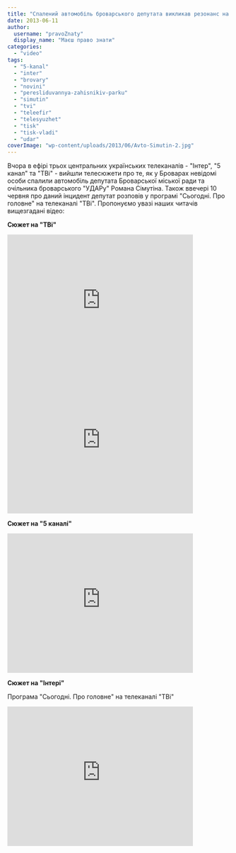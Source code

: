 ```yaml
---
title: "Спалений автомобіль броварського депутата викликав резонанс на українському ТБ (оновлено)"
date: 2013-06-11
author: 
  username: "pravoZnaty"
  display_name: "Маєш право знати"
categories: 
  - "video"
tags: 
  - "5-kanal"
  - "inter"
  - "brovary"
  - "novini"
  - "peresliduvannya-zahisnikiv-parku"
  - "simutin"
  - "tvi"
  - "teleefir"
  - "telesyuzhet"
  - "tisk"
  - "tisk-vladi"
  - "udar"
coverImage: "wp-content/uploads/2013/06/Avto-Simutin-2.jpg"
---
```


Вчора в ефірі трьох центральних українських телеканалів - "Інтер", "5 канал" та "ТВі" - вийшли телесюжети про те, як у Броварах невідомі особи спалили автомобіль депутата Броварської міської ради та очільника броварського "УДАРу" Романа Сімутіна. Також ввечері 10 червня про даний інцидент депутат розповів у програмі "Сьогодні. Про головне" на телеканалі "ТВі". Пропонуємо увазі наших читачів вищезгадані відео:

**Сюжет на "ТВі"**

<iframe src="http://www.youtube.com/embed/nbxqhaZ8W5c" height="315" width="420" allowfullscreen frameborder="0"></iframe>

<iframe src="http://www.youtube.com/embed/atZpZ4_6Gcc" height="315" width="420" allowfullscreen frameborder="0"></iframe>

**Сюжет на "5 каналі"**

<iframe src="http://www.youtube.com/embed/v_y78e2ysDM" height="315" width="420" allowfullscreen frameborder="0"></iframe>

**Сюжет на "Інтері"**

Програма "Сьогодні. Про головне" на телеканалі "ТВі"

<iframe width="420" height="315" src="http://www.youtube.com/embed/atZpZ4_6Gcc" frameborder="0" allowfullscreen></iframe>
